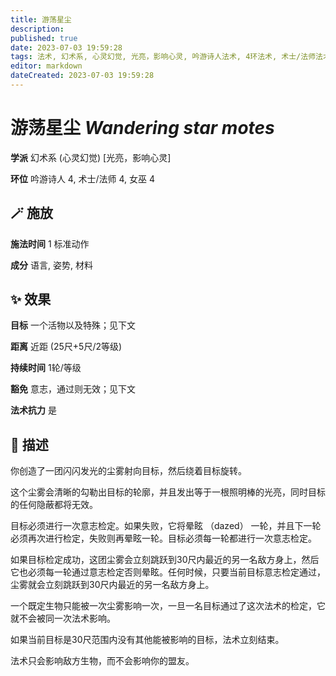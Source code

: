 ```yaml
---
title: 游荡星尘
description: 
published: true
date: 2023-07-03 19:59:28
tags: 法术, 幻术系, 心灵幻觉, 光亮，影响心灵, 吟游诗人法术, 4环法术, 术士/法师法术, 女巫法术
editor: markdown
dateCreated: 2023-07-03 19:59:28
---
```


# **游荡星尘** *Wandering star motes*

**学派** 幻术系 (心灵幻觉) \[光亮，影响心灵\] 

**环位** 吟游诗人 4, 术士/法师 4, 女巫 4

## 🪄 施放

**施法时间** 1 标准动作

**成分** 语言, 姿势, 材料

## ✨ 效果 

**目标** 一个活物以及特殊；见下文 

**距离** 近距 (25尺+5尺/2等级)  

**持续时间** 1轮/等级 

**豁免** 意志，通过则无效；见下文

**法术抗力** 是

## 📖 描述

你创造了一团闪闪发光的尘雾射向目标，然后绕着目标旋转。

这个尘雾会清晰的勾勒出目标的轮廓，并且发出等于一根照明棒的光亮，同时目标的任何隐蔽都将无效。

目标必须进行一次意志检定。如果失败，它将晕眩 （dazed） 一轮，并且下一轮必须再次进行检定，失败则再晕眩一轮。目标必须每一轮都进行一次意志检定。

如果目标检定成功，这团尘雾会立刻跳跃到30尺内最近的另一名敌方身上，然后它也必须每一轮通过意志检定否则晕眩。任何时候，只要当前目标意志检定通过，尘雾就会立刻跳跃到30尺内最近的另一名敌方身上。

一个既定生物只能被一次尘雾影响一次，一旦一名目标通过了这次法术的检定，它就不会被同一次法术影响。

如果当前目标是30尺范围内没有其他能被影响的目标，法术立刻结束。

法术只会影响敌方生物，而不会影响你的盟友。
    